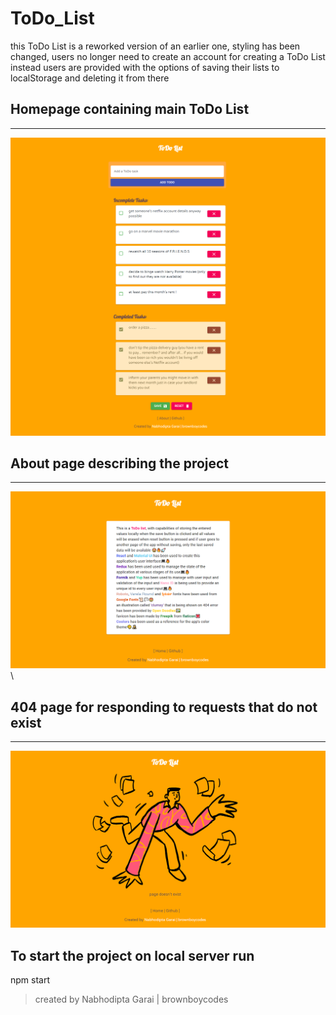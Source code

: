 # ToDo_List

this ToDo List is a reworked version of an earlier one,
styling has been changed,
users no longer need to create an account for creating a ToDo List
instead users are provided with the options of saving their lists to localStorage and deleting it from there

## Homepage containing main ToDo List

---

![Homepage](public/images/todo_home_2.png)

## About page describing the project

---

![About](public/images/todo_about.png)\

## 404 page for responding to requests that do not exist

---

![404](public/images/todo_404.png)

## To start the project on local server run

npm start

> created by Nabhodipta Garai | brownboycodes
